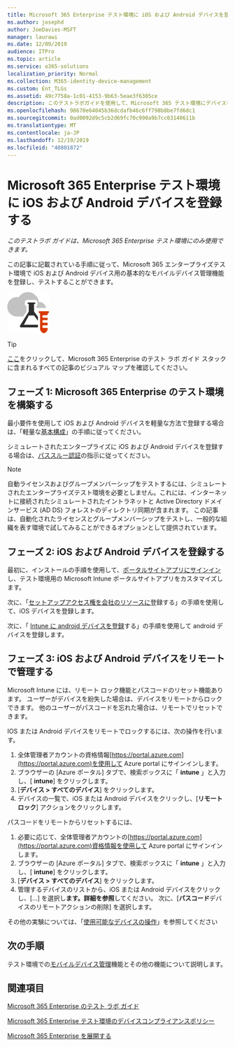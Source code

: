 ```yaml
---
title: Microsoft 365 Enterprise テスト環境に iOS および Android デバイスを登録する
ms.author: josephd
author: JoeDavies-MSFT
manager: laurawi
ms.date: 12/09/2019
audience: ITPro
ms.topic: article
ms.service: o365-solutions
localization_priority: Normal
ms.collection: M365-identity-device-management
ms.custom: Ent_TLGs
ms.assetid: 49c7758a-1c01-4153-9b63-5eae3f6305ce
description: このテストラボガイドを使用して、Microsoft 365 テスト環境にデバイスを登録し、リモートで管理します。
ms.openlocfilehash: 98670e64045b36dcdafb46c6ff798b8be7fd6dc1
ms.sourcegitcommit: 0ad0092d9c5cb2d69fc70c990a9b7cc03140611b
ms.translationtype: MT
ms.contentlocale: ja-JP
ms.lasthandoff: 12/19/2019
ms.locfileid: "40801872"
---
```

# <a name="enroll-ios-and-android-devices-in-your-microsoft-365-enterprise-test-environment"></a>Microsoft 365 Enterprise テスト環境に iOS および Android デバイスを登録する

*このテストラボ ガイドは、Microsoft 365 Enterprise テスト環境にのみ使用できます。*

この記事に記載されている手順に従って、Microsoft 365 エンタープライズテスト環境で iOS および Android デバイス用の基本的なモバイルデバイス管理機能を登録し、テストすることができます。

![Microsoft クラウドのテスト ラボ ガイド](media/m365-enterprise-test-lab-guides/cloud-tlg-icon.png)
  
> [!TIP]
> [ここ](media/m365-enterprise-test-lab-guides/Microsoft365EnterpriseTLGStack.pdf)をクリックして、Microsoft 365 Enterprise のテスト ラボ ガイド スタックに含まれるすべての記事のビジュアル マップを確認してください。

## <a name="phase-1-build-out-your-microsoft-365-enterprise-test-environment"></a>フェーズ 1: Microsoft 365 Enterprise のテスト環境を構築する

最小要件を使用して iOS および Android デバイスを軽量な方法で登録する場合は、「軽量な[基本構成](lightweight-base-configuration-microsoft-365-enterprise.md)」の手順に従ってください。
  
シミュレートされたエンタープライズに iOS および Android デバイスを登録する場合は、[パススルー認証](pass-through-auth-m365-ent-test-environment.md)の指示に従ってください。
  
> [!NOTE]
> 自動ライセンスおよびグループメンバーシップをテストするには、シミュレートされたエンタープライズテスト環境を必要としません。これには、インターネットに接続されたシミュレートされたイントラネットと Active Directory ドメインサービス (AD DS) フォレストのディレクトリ同期が含まれます。 この記事は、自動化されたライセンスとグループメンバーシップをテストし、一般的な組織を表す環境で試してみることができるオプションとして提供されています。 
>  

## <a name="phase-2-enroll-your-ios-and-android-devices"></a>フェーズ 2: iOS および Android デバイスを登録する

最初に、インストールの手順を使用して、[ポータルサイトアプリにサインイン](https://docs.microsoft.com/intune-user-help/install-and-sign-in-to-the-intune-company-portal-app-ios)し、テスト環境用の Microsoft Intune ポータルサイトアプリをカスタマイズします。

次に、「[セットアップアクセス権を会社のリソースに](https://docs.microsoft.com/intune-user-help/enroll-your-device-in-intune-ios)登録する」の手順を使用して、iOS デバイスを登録します。

次に、「 [Intune に android デバイスを登録](https://docs.microsoft.com/intune-user-help/enroll-your-device-in-intune-android)する」の手順を使用して android デバイスを登録します。

## <a name="phase-3-manage-your-ios-and-android-devices-remotely"></a>フェーズ 3: iOS および Android デバイスをリモートで管理する

Microsoft Intune には、リモート ロック機能とパスコードのリセット機能あります。 ユーザーがデバイスを紛失した場合は、デバイスをリモートからロックできます。 他のユーザーがパスコードを忘れた場合は、リモートでリセットできます。
  
IOS または Android デバイスをリモートでロックするには、次の操作を行います。

1. 全体管理者アカウントの資格情報[https://portal.azure.com](https://portal.azure.com)を使用して Azure portal にサインインします。
2. ブラウザーの [Azure ポータル] タブで、検索ボックスに「 **intune** 」と入力し、[ **intune**] をクリックします。
3. [**デバイス > すべてのデバイス**] をクリックします。
4. デバイスの一覧で、iOS または Android デバイスをクリックし、[**リモートロック**] アクションをクリックします。

    
パスコードをリモートからリセットするには、

1. 必要に応じて、全体管理者アカウントの[https://portal.azure.com](https://portal.azure.com)資格情報を使用して Azure portal にサインインします。
2. ブラウザーの [Azure ポータル] タブで、検索ボックスに「 **intune** 」と入力し、[ **intune**] をクリックします。
3. [**デバイス > すべてのデバイス**] をクリックします。
4. 管理するデバイスのリストから、iOS または Android デバイスをクリックし、[...] を選択し**ます。詳細を参照**してください。 次に、[**パスコード**デバイスのリモートアクションの削除] を選択します。

その他の実験については、「[使用可能なデバイスの操作](https://docs.microsoft.com/intune/device-management#available-device-actions)」を参照してください

    
## <a name="next-step"></a>次の手順

テスト環境での[モバイルデバイス管理](m365-enterprise-test-lab-guides.md#mobile-device-management)機能とその他の機能について説明します。

## <a name="see-also"></a>関連項目

[Microsoft 365 Enterprise のテスト ラボ ガイド](m365-enterprise-test-lab-guides.md)
  
[Microsoft 365 Enterprise テスト環境のデバイスコンプライアンスポリシー](mam-policies-for-your-microsoft-365-enterprise-dev-test-environment.md)
  
[Microsoft 365 Enterprise を展開する](deploy-microsoft-365-enterprise.md)


